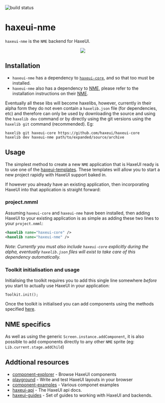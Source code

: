 ![build status](https://github.com/haxeui/haxeui-nme/actions/workflows/build.yml/badge.svg)

# haxeui-nme
`haxeui-nme` is the `NME` backend for HaxeUI.

<p align="center">
	<img src="https://github.com/haxeui/haxeui-nme/raw/master/screen.png" />
</p>

## Installation
 * `haxeui-nme` has a dependency to <a href="https://github.com/haxeui/haxeui-core">`haxeui-core`</a>, and so that too must be installed.
 * `haxeui-nme` also has a dependency to <a href="https://github.com/haxenme/nme/">NME</a>, please refer to the installation instructions on their <a href="https://github.com/haxenme/nme/">NME</a>.
 
Eventually all these libs will become haxelibs, however, currently in their alpha form they do not even contain a `haxelib.json` file (for dependencies, etc) and therefore can only be used by downloading the source and using the `haxelib dev` command or by directly using the git versions using the `haxelib git` command (recommended). Eg:

```
haxelib git haxeui-core https://github.com/haxeui/haxeui-core
haxelib dev haxeui-nme path/to/expanded/source/archive
```

## Usage
The simplest method to create a new `NME` application that is HaxeUI ready is to use one of the <a href="https://github.com/haxeui/haxeui-templates">haxeui-templates</a>. These templates will allow you to start a new project rapidly with HaxeUI support baked in. 

If however you already have an existing application, then incorporating HaxeUI into that application is straight forward:

### project.nmml
Assuming `haxeui-core` and `haxeui-nme` have been installed, then adding HaxeUI to your existing application is as simple as adding these two lines to your `project.nmml`:

```xml
<haxelib name="haxeui-core" />
<haxelib name="haxeui-nme" />
```

_Note: Currently you must also include `haxeui-core` explicitly during the alpha, eventually `haxelib.json` files will exist to take care of this dependency automatically._ 

### Toolkit initialisation and usage
Initialising the toolkit requires you to add this single line somewhere _before_ you start to actually use HaxeUI in your application:

```
Toolkit.init();
```
Once the toolkit is initialised you can add components using the methods specified <a href="https://github.com/haxeui/haxeui-core#adding-components-using-haxe-code">here</a>.

## NME specifics

As well as using the generic `Screen.instance.addComponent`, it is also possible to add components directly to any other `NME` sprite (eg: `Lib.current.stage.addChild`)

## Addtional resources
* <a href="http://haxeui.org/explorer/">component-explorer</a> - Browse HaxeUI components
* <a href="http://haxeui.org/builder/">playground</a> - Write and test HaxeUI layouts in your browser
* <a href="https://github.com/haxeui/component-examples">component-examples</a> - Various componet examples
* <a href="http://haxeui.org/api/haxe/ui/">haxeui-api</a> - The HaxeUI api docs.
* <a href="https://github.com/haxeui/haxeui-guides">haxeui-guides</a> - Set of guides to working with HaxeUI and backends.
